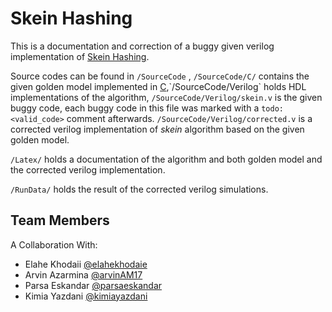 
# Skein Hashing 
This is a documentation and correction of a buggy given verilog implementation of [Skein Hashing](https://en.wikipedia.org/wiki/Skein_(hash_function)).

Source codes can be found in `/SourceCode` , `/SourceCode/C/` contains the given golden model  implemented in [C](https://en.wikipedia.org/wiki/C_(programming_language)),`/SourceCode/Verilog` holds HDL implementations of the algorithm, `/SourceCode/Verilog/skein.v` is the given buggy code, each buggy code in this file was marked with a `todo: <valid_code>` comment afterwards. `/SourceCode/Verilog/corrected.v` is a corrected verilog implementation of *skein* algorithm based on the given golden model.

`/Latex/` holds a documentation of the algorithm and both golden model and the corrected verilog implementation.

`/RunData/` holds the result of the corrected verilog simulations.
 
## Team Members
A Collaboration With:
  * Elahe Khodaii [@elahekhodaie](github.com/elahekhodaie)
  * Arvin Azarmina [@arvinAM17](github.com/arvinAM17)
  * Parsa Eskandar [@parsaeskandar](github.com/parsaeskandar)
  * Kimia Yazdani [@kimiayazdani](github.com/parsaeskandar)
